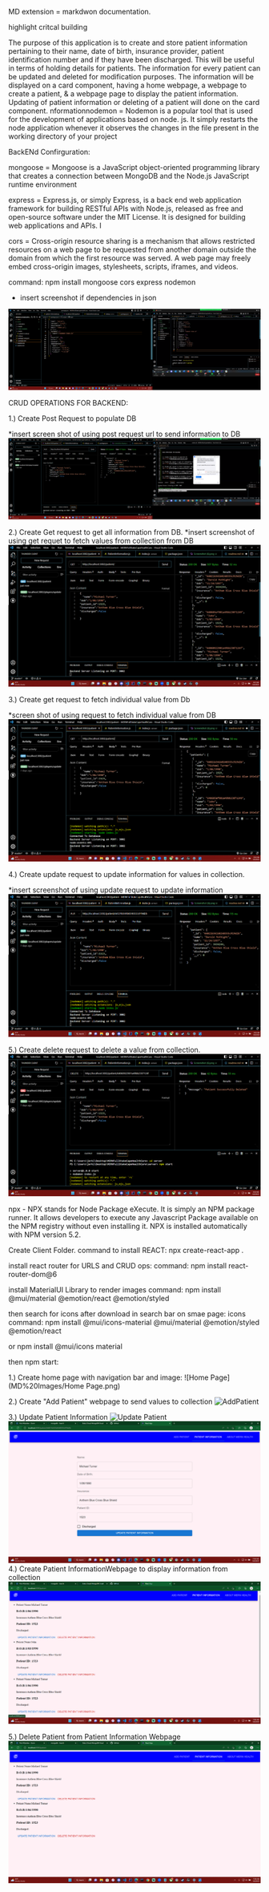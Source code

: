 MD extension = markdwon documentation.

highlight critcal building 



The purpose of this application is to create and store patient information pertaining to their name, date of birth, insurance provider, patient identification number and if they have been discharged. This will be useful in terms of holding details for patients. The information for every patient can be updated and deleted for modification purposes. The information will be displayed on a card component, having a home webpage, a webpage to create a patient, & a webpage page to display the patient information. Updating of patient information or deleting of a patient will done on the card component. nformationnodemon = Nodemon is a popular tool that is used for the development of applications based on node. js. It simply restarts the node application whenever it observes the changes in the file present in the working directory of your project

BackENd Confirguration:

mongoose = Mongoose is a JavaScript object-oriented programming library that creates a connection between MongoDB and the Node.js JavaScript runtime environment

express = Express.js, or simply Express, is a back end web application framework for building RESTful APIs with Node.js, released as free and open-source software under the MIT License. It is designed for building web applications and APIs. I

cors = Cross-origin resource sharing is a mechanism that allows restricted resources on a web page to be requested from another domain outside the domain from which the first resource was served. A web page may freely embed cross-origin images, stylesheets, scripts, iframes, and videos.

command: npm install mongoose cors express nodemon

- insert screenshot if dependencies in json


![Alt text](MD%20images/Screenshot%20(6).png)

CRUD OPERATIONS FOR BACKEND:


1.) Create Post Request to populate DB

*insert screen shot of using post request url to send information to DB
![Usage of Post Request](MD%20images/Screenshot%20(8).png)


2.) Create Get request to get all information from DB. 
*insert screenshot of using get requet to fetch values from collection from DB
![Create Get request](MD%20images/Screenshot%20(9).png)

3.) Create get request to fetch individual value from Db

*screen shot of using request to fetch individual value from DB
![Fetch Individual Value](MD%20images/Screenshot%20(13).png)

4.) Create update request to update information for values in collection. 

*insert screenshot of using update request to update information
![Update Information](MD%20images/Screenshot%20(12).png)

5.) Create delete request to delete a value from collection.
![Delete Request](MD%20images/Screenshot%20(11).png)


npx - NPX stands for Node Package eXecute. It is simply an NPM package runner. It allows developers to execute any Javascript Package available 
on the NPM registry without even installing it. NPX is installed automatically with NPM version 5.2.

Create Client Folder. command to install REACT: npx create-react-app .

install react router for URLS and CRUD ops: 
command: npm install react-router-dom@6

install MaterialUI Library to render images
command: npm install @mui/material @emotion/react @emotion/styled

then search for icons after download in search bar on smae page:
icons command: 
npm install @mui/icons-material @mui/material @emotion/styled @emotion/react

or npm install @mui/icons material


then npm start:

1.) Create home page with navigation bar and image:
![Home Page](MD%20Images/Home Page.png)

2.) Create "Add Patient" webpage to send values to collection
![AddPatient](MD%20Images/AddPatient.png)

3.) Update Patient Information
![Update Patient](MD20%Images/AddPatient.png)
![Alt text](MD%20images/Update%20Patient.png)
4.) Create Patient InformationWebpage to display information from collection
![Alt text](MD%20images/PatientInformation.png)

5.) Delete Patient from Patient Information Webpage
![Alt text](MD%20images/Delete%20Patient.png)
